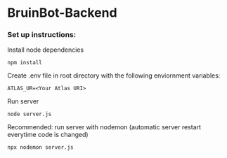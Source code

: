# BruinBot-Backend 

### Set up instructions:

Install node dependencies
```
npm install
```

Create .env file in root directory with the following enviornment variables:
```
ATLAS_UR=<Your Atlas URI>
```

Run server
```
node server.js
```

Recommended: run server with nodemon (automatic server restart everytime code is changed)
```
npx nodemon server.js
```